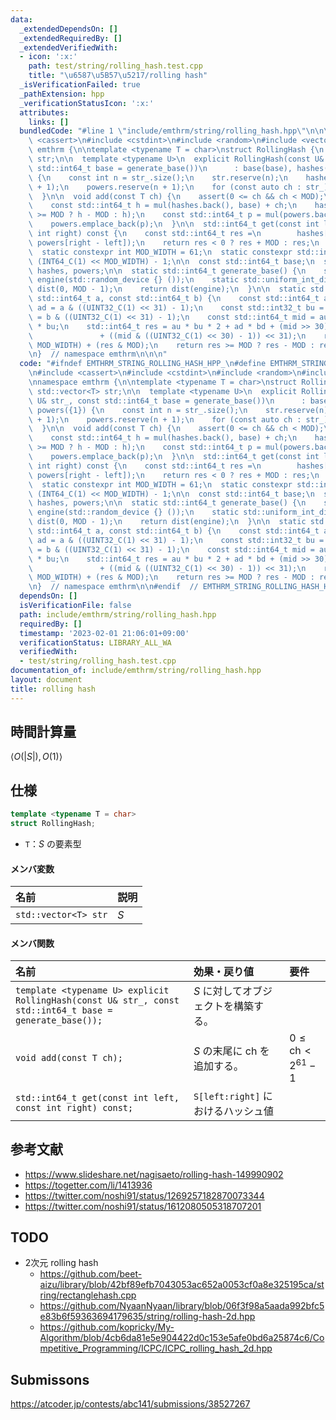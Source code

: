 ```yaml
---
data:
  _extendedDependsOn: []
  _extendedRequiredBy: []
  _extendedVerifiedWith:
  - icon: ':x:'
    path: test/string/rolling_hash.test.cpp
    title: "\u6587\u5B57\u5217/rolling hash"
  _isVerificationFailed: true
  _pathExtension: hpp
  _verificationStatusIcon: ':x:'
  attributes:
    links: []
  bundledCode: "#line 1 \"include/emthrm/string/rolling_hash.hpp\"\n\n\n\n#include\
    \ <cassert>\n#include <cstdint>\n#include <random>\n#include <vector>\n\nnamespace\
    \ emthrm {\n\ntemplate <typename T = char>\nstruct RollingHash {\n  std::vector<T>\
    \ str;\n\n  template <typename U>\n  explicit RollingHash(const U& str_, const\
    \ std::int64_t base = generate_base())\n      : base(base), hashes({0}), powers({1})\
    \ {\n    const int n = str_.size();\n    str.reserve(n);\n    hashes.reserve(n\
    \ + 1);\n    powers.reserve(n + 1);\n    for (const auto ch : str_) add(ch);\n\
    \  }\n\n  void add(const T ch) {\n    assert(0 <= ch && ch < MOD);\n    str.emplace_back(ch);\n\
    \    const std::int64_t h = mul(hashes.back(), base) + ch;\n    hashes.emplace_back(h\
    \ >= MOD ? h - MOD : h);\n    const std::int64_t p = mul(powers.back(), base);\n\
    \    powers.emplace_back(p);\n  }\n\n  std::int64_t get(const int left, const\
    \ int right) const {\n    const std::int64_t res =\n        hashes[right] - mul(hashes[left],\
    \ powers[right - left]);\n    return res < 0 ? res + MOD : res;\n  }\n\n private:\n\
    \  static constexpr int MOD_WIDTH = 61;\n  static constexpr std::int64_t MOD =\
    \ (INT64_C(1) << MOD_WIDTH) - 1;\n\n  const std::int64_t base;\n  std::vector<std::int64_t>\
    \ hashes, powers;\n\n  static std::int64_t generate_base() {\n    static std::mt19937_64\
    \ engine(std::random_device {} ());\n    static std::uniform_int_distribution<std::int64_t>\
    \ dist(0, MOD - 1);\n    return dist(engine);\n  }\n\n  static std::int64_t mul(const\
    \ std::int64_t a, const std::int64_t b) {\n    const std::int64_t au = a >> 31,\
    \ ad = a & ((UINT32_C(1) << 31) - 1);\n    const std::int32_t bu = b >> 31, bd\
    \ = b & ((UINT32_C(1) << 31) - 1);\n    const std::int64_t mid = au * bd + ad\
    \ * bu;\n    std::int64_t res = au * bu * 2 + ad * bd + (mid >> 30)\n        \
    \               + ((mid & ((UINT32_C(1) << 30) - 1)) << 31);\n    res = (res >>\
    \ MOD_WIDTH) + (res & MOD);\n    return res >= MOD ? res - MOD : res;\n  }\n};\n\
    \n}  // namespace emthrm\n\n\n"
  code: "#ifndef EMTHRM_STRING_ROLLING_HASH_HPP_\n#define EMTHRM_STRING_ROLLING_HASH_HPP_\n\
    \n#include <cassert>\n#include <cstdint>\n#include <random>\n#include <vector>\n\
    \nnamespace emthrm {\n\ntemplate <typename T = char>\nstruct RollingHash {\n \
    \ std::vector<T> str;\n\n  template <typename U>\n  explicit RollingHash(const\
    \ U& str_, const std::int64_t base = generate_base())\n      : base(base), hashes({0}),\
    \ powers({1}) {\n    const int n = str_.size();\n    str.reserve(n);\n    hashes.reserve(n\
    \ + 1);\n    powers.reserve(n + 1);\n    for (const auto ch : str_) add(ch);\n\
    \  }\n\n  void add(const T ch) {\n    assert(0 <= ch && ch < MOD);\n    str.emplace_back(ch);\n\
    \    const std::int64_t h = mul(hashes.back(), base) + ch;\n    hashes.emplace_back(h\
    \ >= MOD ? h - MOD : h);\n    const std::int64_t p = mul(powers.back(), base);\n\
    \    powers.emplace_back(p);\n  }\n\n  std::int64_t get(const int left, const\
    \ int right) const {\n    const std::int64_t res =\n        hashes[right] - mul(hashes[left],\
    \ powers[right - left]);\n    return res < 0 ? res + MOD : res;\n  }\n\n private:\n\
    \  static constexpr int MOD_WIDTH = 61;\n  static constexpr std::int64_t MOD =\
    \ (INT64_C(1) << MOD_WIDTH) - 1;\n\n  const std::int64_t base;\n  std::vector<std::int64_t>\
    \ hashes, powers;\n\n  static std::int64_t generate_base() {\n    static std::mt19937_64\
    \ engine(std::random_device {} ());\n    static std::uniform_int_distribution<std::int64_t>\
    \ dist(0, MOD - 1);\n    return dist(engine);\n  }\n\n  static std::int64_t mul(const\
    \ std::int64_t a, const std::int64_t b) {\n    const std::int64_t au = a >> 31,\
    \ ad = a & ((UINT32_C(1) << 31) - 1);\n    const std::int32_t bu = b >> 31, bd\
    \ = b & ((UINT32_C(1) << 31) - 1);\n    const std::int64_t mid = au * bd + ad\
    \ * bu;\n    std::int64_t res = au * bu * 2 + ad * bd + (mid >> 30)\n        \
    \               + ((mid & ((UINT32_C(1) << 30) - 1)) << 31);\n    res = (res >>\
    \ MOD_WIDTH) + (res & MOD);\n    return res >= MOD ? res - MOD : res;\n  }\n};\n\
    \n}  // namespace emthrm\n\n#endif  // EMTHRM_STRING_ROLLING_HASH_HPP_\n"
  dependsOn: []
  isVerificationFile: false
  path: include/emthrm/string/rolling_hash.hpp
  requiredBy: []
  timestamp: '2023-02-01 21:06:01+09:00'
  verificationStatus: LIBRARY_ALL_WA
  verifiedWith:
  - test/string/rolling_hash.test.cpp
documentation_of: include/emthrm/string/rolling_hash.hpp
layout: document
title: rolling hash
---
```



## 時間計算量

$\langle O(\lvert S \rvert), O(1) \rangle$


## 仕様

```cpp
template <typename T = char>
struct RollingHash;
```

- `T`：$S$ の要素型

#### メンバ変数

|名前|説明|
|:--|:--|
|`std::vector<T> str`|$S$|

#### メンバ関数

|名前|効果・戻り値|要件|
|:--|:--|:--|
|`template <typename U> explicit RollingHash(const U& str_, const std::int64_t base = generate_base());`|$S$ に対してオブジェクトを構築する。||
|`void add(const T ch);`|$S$ の末尾に $\mathrm{ch}$ を追加する。|$0 \leq \mathrm{ch} < 2^{61} - 1$|
|`std::int64_t get(const int left, const int right) const;`|`S[left:right]` におけるハッシュ値||


## 参考文献

- https://www.slideshare.net/nagisaeto/rolling-hash-149990902
- https://togetter.com/li/1413936
- https://twitter.com/noshi91/status/1269257182870073344
- https://twitter.com/noshi91/status/1612080505318707201


## TODO

- 2次元 rolling hash
  - https://github.com/beet-aizu/library/blob/42bf89efb7043053ac652a0053cf0a8e325195ca/string/rectanglehash.cpp
  - https://github.com/NyaanNyaan/library/blob/06f3f98a5aada992bfc5e83b6f59363694179635/string/rolling-hash-2d.hpp
  - https://github.com/kopricky/My-Algorithm/blob/4cb6da81e5e904422d0c153e5afe0bd6a25874c6/Competitive_Programming/ICPC/ICPC_rolling_hash_2d.hpp


## Submissons

https://atcoder.jp/contests/abc141/submissions/38527267
